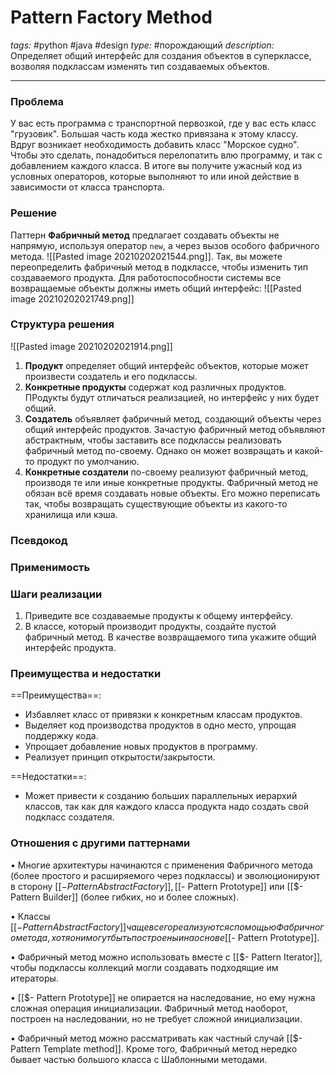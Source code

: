 # Pattern Factory Method
*tags:* #python #java #design 
*type:* #порождающий
*description:* Определяет общий интерфейс для создания объектов в суперклассе, возволяя подклассам изменять тип создаваемых объектов.

---
### Проблема
У вас есть программа с транспортной первозкой, где у вас есть класс "грузовик". Большая часть кода жестко привязана к этому классу. Вдруг возникает необходимость добавить класс "Морское судно". Чтобы это сделать, понадобиться перелопатить влю программу, и так с добавлением каждого класса. В итоге вы получите ужасный код из условных операторов, которые выполняют то или иной действие в зависимости от класса транспорта.

### Решение
Паттерн **Фабричный метод** предлагает создавать объекты не напрямую, используя оператор `new`, а через вызов особого фабричного метода. ![[Pasted image 20210202021544.png]]. Так, вы можете переопределить фабричный метод в подклассе, чтобы изменить тип создаваемого продукта. Для работоспособности системы все возвращаемые объекты должны иметь общий интерфейс: ![[Pasted image 20210202021749.png]]

### Структура решения
![[Pasted image 20210202021914.png]]
1. **Продукт** определяет общий интерфейс объектов, которые может произвести создатель и его подклассы.
2. **Конкретные продукты** содержат код различных продуктов. ПРодукты будут отличаться реализацией, но интерфейс у них будет общий.
3. **Создатель** объявляет фабричный метод, создающий объекты через общий интерфейс продуктов.
	Зачастую фабричный метод объявляют абстрактным, чтобы заставить все подклассы реализовать фабричный метод по-своему. Однако он может возвращать и какой-то продукт по умолчанию.
4. **Конкретные создатели** по-своему реализуют фабричный метод, производя те или иные конкретные продукты.
	Фабричный метод не обязан всё время создавать новые объекты. Его можно переписать так, чтобы возвращать существующие объекты из какого-то хранилища или кэша.
	
### Псевдокод

### Применимость

### Шаги реализации
1. Приведите все создаваемые продукты к общему интерфейсу.
2. В классе, который производит продукты, создайте пустой фабричный метод. В качестве возвращаемого типа укажите общий интерфейс продукта.


### Преимущества и недостатки
==Преимущества==:
- Избавляет класс от привязки к конкретным классам продуктов.
- Выделяет код производства продуктов в одно место, упрощая поддержку кода.
- Упрощает добавление новых продуктов в программу.
- Реализует принцип открытости/закрытости.

==Недостатки==:
- Может привести к созданию больших параллельных иерархий классов, так как для каждого класса продукта надо создать свой подкласс создателя.

### Отношения с другими паттернами 
• Многие архитектуры начинаются с применения Фабричного метода (более простого и расширяемого через подклассы) и эволюционируют в сторону [[$- Pattern Abstract Factory]], [[$- Pattern Prototype]] или [[$- Pattern Builder]] (более гибких, но и более сложных).

• Классы [[$- Pattern Abstract Factory]] чаще всего реализуются с помощью Фабричного метода, хотя они могут быть построены и на основе [[$- Pattern Prototype]].

• Фабричный метод можно использовать вместе с [[$- Pattern Iterator]], чтобы подклассы коллекций могли создавать подходящие им итераторы.

• [[$- Pattern Prototype]] не опирается на наследование, но ему нужна сложная операция инициализации. Фабричный метод наоборот, построен на наследовании, но не требует сложной инициализации.

• Фабричный метод можно рассматривать как частный случай [[$- Pattern Template method]]. Кроме того, Фабричный метод нередко бывает частью большого класса с Шаблонными методами.